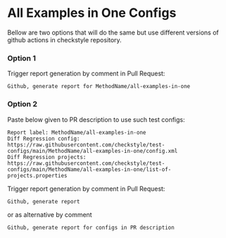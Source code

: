 # All Examples in One Configs

Bellow are two options that will do the same but use different versions
of github actions in checkstyle repository.


### Option 1
Trigger report generation by comment in Pull Request:
```
Github, generate report for MethodName/all-examples-in-one
```

### Option 2

Paste below given to PR description to use such test configs:
```
Report label: MethodName/all-examples-in-one
Diff Regression config: https://raw.githubusercontent.com/checkstyle/test-configs/main/MethodName/all-examples-in-one/config.xml
Diff Regression projects: https://raw.githubusercontent.com/checkstyle/test-configs/main/MethodName/all-examples-in-one/list-of-projects.properties
```

Trigger report generation by comment in Pull Request:
```
Github, generate report
```
or as alternative by comment
```
Github, generate report for configs in PR description
```

